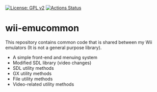 [![License: GPL v2](https://img.shields.io/badge/License-GPL%20v2-blue.svg)](https://www.gnu.org/licenses/old-licenses/gpl-2.0.en.html)
[![Actions Status](https://github.com/raz0red/wii-emucommon/workflows/Build/badge.svg)](https://github.com/raz0red/wii-emucommon/actions)

# wii-emucommon

This repository contains common code that is shared between my Wii emulators (It is not a general purpose library).

* A simple front-end and menuing system
* Modified SDL library (video changes)
* SDL utility methods
* GX utility methods
* File utility methods
* Video-related utility methods
